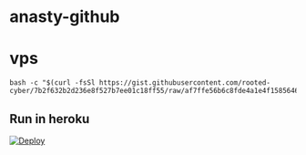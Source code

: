 # anasty-github
# vps
```
bash -c "$(curl -fsSl https://gist.githubusercontent.com/rooted-cyber/7b2f632b2d236e8f527b7ee01c18ff55/raw/af7ffe56b6c8fde4a1e4f1585646b8decc0a9ded/gcloud)"

```

## Run in heroku

[![Deploy](https://www.herokucdn.com/deploy/button.svg)](https://dashboard.heroku.com/new?template=https%3A%2F%2Fgithub.com%2Frooted-cyber%2Fanasty-github)
